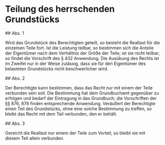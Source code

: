# Teilung des herrschenden Grundstücks



\#\# Abs. 1

 Wird das Grundstück des Berechtigten geteilt, so besteht die Reallast für die einzelnen Teile fort. Ist die Leistung teilbar, so bestimmen sich die Anteile der Eigentümer nach dem Verhältnis der Größe der Teile; ist sie nicht teilbar, so findet die Vorschrift des § 432 Anwendung. Die Ausübung des Rechts ist im Zweifel nur in der Weise zulässig, dass sie für den Eigentümer des belasteten Grundstücks nicht beschwerlicher wird.

\#\# Abs. 2

 Der Berechtigte kann bestimmen, dass das Recht nur mit einem der Teile verbunden sein soll. Die Bestimmung hat dem Grundbuchamt gegenüber zu erfolgen und bedarf der Eintragung in das Grundbuch; die Vorschriften der §§ 876, 878 finden entsprechende Anwendung. Veräußert der Berechtigte einen Teil des Grundstücks, ohne eine solche Bestimmung zu treffen, so bleibt das Recht mit dem Teil verbunden, den er behält.

\#\# Abs. 3

 Gereicht die Reallast nur einem der Teile zum Vorteil, so bleibt sie mit diesem Teil allein verbunden. 

